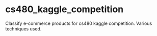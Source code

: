 # cs480_kaggle_competition

Classify e-commerce products for cs480 kaggle competition. Various techniques used.